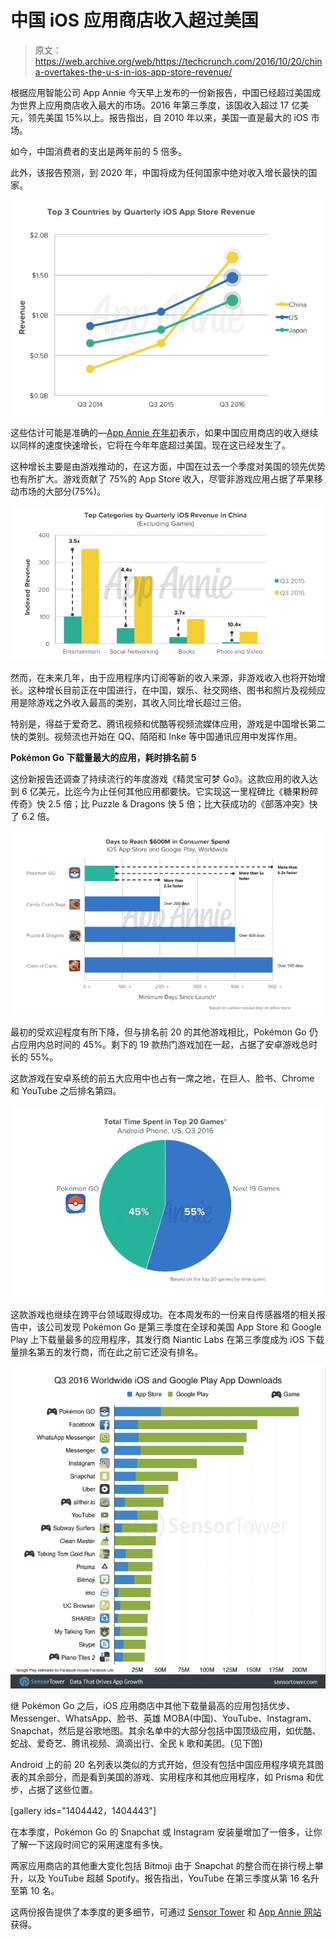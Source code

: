 # 中国 iOS 应用商店收入超过美国

> 原文：<https://web.archive.org/web/https://techcrunch.com/2016/10/20/china-overtakes-the-u-s-in-ios-app-store-revenue/>

根据应用智能公司 App Annie 今天早上发布的一份新报告，中国已经超过美国成为世界上应用商店收入最大的市场。2016 年第三季度，该国收入超过 17 亿美元，领先美国 15%以上。报告指出，自 2010 年以来，美国一直是最大的 iOS 市场。

如今，中国消费者的支出是两年前的 5 倍多。

此外，该报告预测，到 2020 年，中国将成为任何国家中绝对收入增长最快的国家。

![top-3-countries_ios-revenue](img/1556922543695ad8102f3df987ec3894.png)

这些估计可能是准确的—[App Annie 在年初](https://web.archive.org/web/20230324095638/https://techcrunch.com/2016/01/20/china-poised-to-overtake-u-s-japan-in-ios-revenue-within-the-next-year/)表示，如果中国应用商店的收入继续以同样的速度快速增长，它将在今年年底超过美国。现在这已经发生了。

这种增长主要是由游戏推动的，在这方面，中国在过去一个季度对美国的领先优势也有所扩大。游戏贡献了 75%的 App Store 收入，尽管非游戏应用占据了苹果移动市场的大部分(75%)。

![top-categories-by-quarterly-ios-revenue](img/a89b3dc0a4fa022537afff44d3a08efb.png)

然而，在未来几年，由于应用程序内订阅等新的收入来源，非游戏收入也将开始增长。这种增长目前正在中国进行，在中国，娱乐、社交网络、图书和照片及视频应用是除游戏之外收入最高的类别，其收入同比增长超过三倍。

特别是，得益于爱奇艺、腾讯视频和优酷等视频流媒体应用，游戏是中国增长第二快的类别。视频流也开始在 QQ、陌陌和 Inke 等中国通讯应用中发挥作用。

**Pokémon Go 下载量最大的应用，耗时排名前 5**

这份新报告还调查了持续流行的年度游戏《精灵宝可梦 Go》。这款应用的收入达到 6 亿美元，比迄今为止任何其他应用都要快。它实现这一里程碑比《糖果粉碎传奇》快 2.5 倍；比 Puzzle & Dragons 快 5 倍；比大获成功的《部落冲突》快了 6.2 倍。

![screen-shot-2016-10-20-at-10-19-35-am](img/403200e6f0735ec5158acd91610d769b.png)

最初的受欢迎程度有所下降，但与排名前 20 的其他游戏相比，Pokémon Go 仍占应用内总时间的 45%。剩下的 19 款热门游戏加在一起，占据了安卓游戏总时长的 55%。

这款游戏在安卓系统的前五大应用中也占有一席之地，在巨人、脸书、Chrome 和 YouTube 之后排名第四。

![screen-shot-2016-10-20-at-10-20-00-am](img/1bcf667ed06ba1f660130d118cd9a5e8.png)

这款游戏也继续在跨平台领域取得成功。在本周发布的一份来自传感器塔的相关报告中，该公司发现 Pokémon Go 是第三季度在全球和美国 App Store 和 Google Play 上下载量最多的应用程序，其发行商 Niantic Labs 在第三季度成为 iOS 下载量排名第五的发行商，而在此之前它还没有排名。

![sensor-tower-q3-2016-data-digest-worldwide-top-apps-combined](img/6c007eddbdcbec2264fe8d12931bcf39.png)

继 Pokémon Go 之后，iOS 应用商店中其他下载量最高的应用包括优步、Messenger、WhatsApp、脸书、英雄 MOBA(中国)、YouTube、Instagram、Snapchat，然后是谷歌地图。其余名单中的大部分包括中国顶级应用，如优酷、蛇战、爱奇艺、腾讯视频、滴滴出行、全民 k 歌和美团。(见下图)

Android 上的前 20 名列表以类似的方式开始，但没有包括中国应用程序填充其图表的其余部分，而是看到美国的游戏、实用程序和其他应用程序，如 Prisma 和优步，占据了这些位置。

[gallery ids="1404442，1404443"]

在本季度，Pokémon Go 的 Snapchat 或 Instagram 安装量增加了一倍多，让你了解一下这段时间它的采用速度有多快。

两家应用商店的其他重大变化包括 Bitmoji 由于 Snapchat 的整合而在排行榜上攀升，以及 YouTube 超越 Spotify。报告指出，YouTube 在第三季度从第 16 名升至第 10 名。

这两份报告提供了本季度的更多细节，可通过 [Sensor Tower](https://web.archive.org/web/20230324095638/https://sensortower.com/blog/q3-2016-data-digest) 和 [App Annie 网站](https://web.archive.org/web/20230324095638/https://www.appannie.com/insights/market-data/q3-2016-index-china-hits-ios-app-store-milestone/)获得。